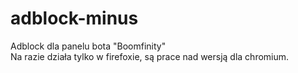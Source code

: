 # adblock-minus
Adblock dla panelu bota "Boomfinity"<br>
Na razie działa tylko w firefoxie, są prace nad wersją dla chromium.
